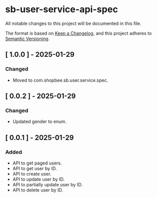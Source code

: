 # sb-user-service-api-spec

All notable changes to this project will be documented in this file.

The format is based on [Keep a Changelog](https://keepachangelog.com/en/1.0.0/),
and this project adheres to [Semantic Versioning](https://semver.org/spec/v2.0.0.html).

## [ 1.0.0 ] - 2025-01-29
### Changed
- Moved to com.shopbee.sb.user.service.spec.

## [ 0.0.2 ] - 2025-01-29
### Changed
- Updated gender to enum.

## [ 0.0.1 ] - 2025-01-29
### Added
- API to get paged users.
- API to get user by ID.
- API to create user.
- API to update user by ID.
- API to partially update user by ID.
- API to delete user by ID.
